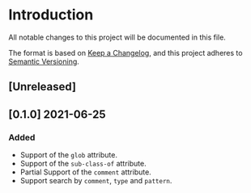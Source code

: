 # Introduction
All notable changes to this project will be documented in this file.

The format is based on [Keep a
Changelog](https://keepachangelog.com/en/1.0.0/), and this project
adheres to [Semantic Versioning](https://semver.org/spec/v2.0.0.html).

## [Unreleased]
## [0.1.0] 2021-06-25
### Added
- Support of the `glob` attribute.
- Support of the `sub-class-of` attribute.
- Partial Support of the `comment` attribute.
- Support search by `comment`, `type` and `pattern`.

